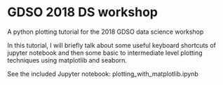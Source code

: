 # GDSO 2018 DS workshop
A python plotting tutorial for the 2018 GDSO data science workshop

In this tutorial, I will briefly talk about some useful keyboard shortcuts of jupyter notebook and then some basic to intermediate level plotting techniques using matplotlib and seaborn.

See the included Jupyter notebook: plotting_with_matplotlib.ipynb
